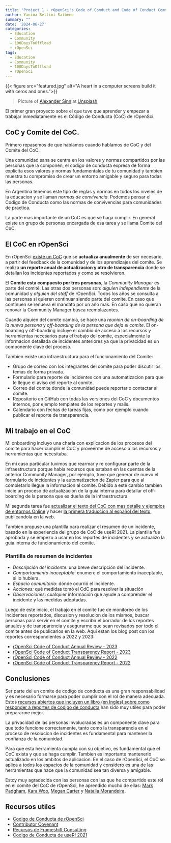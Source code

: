 ```yaml
---
title: "Project 1 - rOpenSci's Code of Conduct and Code of Conduct Committee"
author: Yanina Bellini Saibene
summary: "" 
date: '2024-06-27'
categories:
  - Education
  - Community
  - 100DaysToOffload
  - rOpenSci
tags:
  - Education
  - Community
  - 100DaysToOffload
  - rOpenSci
---
```


{{< figure src="featured.jpg" alt="A heart in a computer screens build it with ceros and ones.">}}

> Picture of <a href="https://unsplash.com/es/@swimstaralex?utm_content=creditCopyText&utm_medium=referral&utm_source=unsplash">Alexander Sinn</a> at <a href="https://unsplash.com/es/fotos/se-muestra-un-corazon-en-la-pantalla-de-una-computadora-KgLtFCgfC28?utm_content=creditCopyText&utm_medium=referral&utm_source=unsplash">Unsplash</a>
 
El primer gran proyecto sobre el que tuve que aprender y empezar a trabajar inmediatamente es el Código de Conducta (CoC) de rOpenSci. 

## CoC y Comite del CoC. 

Primero repasemos de que hablamos cuando hablamos de CoC y del Comite del CoC. 

Una comunidad sana se centra en los valores y normas compartidos por las personas que la componen, el codigo de conducta expresa de forma explicita esos valores y normas fundamentales de tu comunidad y tambien muestra tu compromiso de crear un entorno amigable y seguro para todas las personas. 

En Argentina tenemos este tipo de reglas y normas en todos los niveles de la educacion y se llaman _normas de convivencia_.  Podemos pensar el Codigo de Conducta como las normas de convivencias para comunidades de practica. 

La parte mas importante de un CoC es que se haga cumplir.  En general existe un grupo de personas encargada de esa tarea y se llama Comite del CoC.

## El CoC en rOpenSci

En rOpenSci [existe un CoC](https://ropensci.org/es/codigo-de-conducta/) que se **actualiza anualmente** de ser necesario, a partir del feedback de la comunidad y de los aprendizajes del comite.  Se realiza **un reporte anual de actualizacion y otro de transparencia** donde se detallan los incidentes reportados y como se resolvieron.

El **Comite esta compuesto por tres personas**, la *Community Manager* es parte del comité.  Las otras dos personas son: *alguien independiente* de la comunidad y *alguien del staff* de rOpenSci.  Todos los años se consulta a las personas si quieren continuar siendo parte del comite.  En caso que continuen se renueva el mandato por un año mas.  En caso que no quieran renovar la Community Manager busca reemplazantes.

Cuando alquien del comite cambia, se hace una *reunion de on-boarding de la nueva persona* y *off-boarding de la persona que deja el comite*.  El on-boarding y off-boarding incluye el cambio de acceso a los recursos y herramientas necesarios para el trabajo del comite, especialmente la informacion detallada de incidentes anteriores ya que la privacidad es un componente clave del proceso.

Tambien existe una infraestructura para el funcionamiento del Comite:

* Grupo de correo con los integrantes del comite para poder discutir los temas de forma privada.
* Formulario para reporte de incidentes con una automatizacion para que le llegue el aviso del reporte al comite.
* Correo del comite donde la comunidad puede reportar o contactar al comite.
* Repositorio en GitHub con todas las versiones del CoC y documentos internos, por ejemplo templates de los reportes y mails.
* Calendario con fechas de tareas fijas, como por ejemplo cuando publicar el reporte de transparencia.

## Mi trabajo en el CoC

Mi onboarding incluyo una charla con explicacion de los procesos del comite para hacer cumplir el CoC y proveerme de acceso a los recursos y herramientas que necesitaba.  

En mi caso particular tuvimos que rearmar y re configurar parte de la infraestructura porque habia recursos que estaban en las cuentas de la anterior Community Manager, por ejemplo, tuve que generar de nuevo el formulario de incidentes y la automatizacion de Zapier para que al completarlo llegue la informacion al comite.  Debido a este cambio tambien inicie un proceso de actualizacion de la guia interna para detallar el off-boarding de la persona que es dueña de la infraestructura.

Mi segunda tarea fue [actualizar el texto del CoC con mas detalle y ejemplos de entornos Online](https://ropensci.org/blog/2022/07/12/coc-update/) y hacer [la primera traduccion al español del texto](https://ropensci.org/es/codigo-de-conducta/), publicandola en la web.

Tambien propuse una plantilla para realizar el resumen de un incidente, basado en la experiencia del grupo de CoC de useR! 2021.  La plantilla fue aprobada y se empezo a usar en los reportes de incidentes y se actualizo la guia interna de funcionamiento del comite.

### Plantilla de resumen de incidentes

* _Descripción del incidente_: una breve descripción del incidente.
* _Comportamiento inaceptable_: enumere el comportamiento inaceptable, si lo hubiera.
* _Espacio comunitario_: dónde ocurrió el incidente.
* _Acciones:_ qué medidas tomó el CdC para resolver la situación
* _Observaciones_: cualquier información que ayude a comprender el incidente y las medidas adoptadas.

Luego de este inicio, el trabajo en el comite fue de monitoreo de los incidentes reportados, discusion y resolucion de los mismos, buscar personas para servir en el comite y escribir el borrador de los reportes anuales y de transparencia y asegurarme que sean revisados por todo el comite antes de publicarlos en la web. Aqui estan los blog post con los reportes correspondientes a 2022 y 2023:

* [rOpenSci Code of Conduct Annual Review - 2023](https://ropensci.org/blog/2024/03/04/conduct2023/)
* [rOpenSci Code of Conduct Transparency Report - 2023](https://ropensci.org/blog/2024/01/12/transparency2023/)
* [rOpenSci Code of Conduct Annual Review - 2022](https://ropensci.org/blog/2023/01/06/conduct2023/)
* [rOpenSci Code of Conduct Transparency Report - 2022](https://ropensci.org/blog/2023/01/06/transparency2022/)


## Conclusiones

Ser parte del un comite de codigo de conducta es una gran responsabilidad y es necesario formarse para poder cumplir con el rol de manera adecuada. Estos [recursos abiertos que incluyen un libro (en Ingles) sobre como responder a reportes de codigo de conducta](https://frameshiftconsulting.com/resources/code-of-conduct-book/) han sido muy utiles para poder prepararme mejor. 

La privacidad de las personas involucradas es un componente clave para que todo funcione correctamente, tanto como la transparencia en el proceso de resolucion de incidentes es fundamental para mantener la confianza de la comunidad.

Para que esta herramienta cumpla con su objetivo, es fundamental que el CoC exista y que se haga cumplir.  Tambien es importante mantenerlo actualizado en los ambitos de aplicacion.  En el caso de rOpenSci, el CoC se aplica a todos los espacios de la comunidad y considero es una de las herramientas que hace que la comunidad sea tan diversa y amigable.    

Estoy muy agradecida con las personas con las que he compartido este rol en el comite del CoC de rOpenSci, he aprendido mucho de ellas:  [Mark Padgham](https://ropensci.org/author/mark-padgham/), [Kara Woo](https://ropensci.org/author/kara-woo/), [Megan Carter](https://ropensci.org/author/megan-carter/) y [Natalia Morandeira](https://ropensci.org/author/natalia-morandeira/).   

## Recursos utiles

* [Codigo de Conducta de rOpenSci](https://ropensci.org/es/codigo-de-conducta/)
* [Contributor Covenant](https://www.contributor-covenant.org/)
* [Recursos de Frameshift Consulting](https://frameshiftconsulting.com/resources/code-of-conduct-book/)
* [Codigo de Conducta de useR! 2021](https://user2021.r-project.org/coc/)


